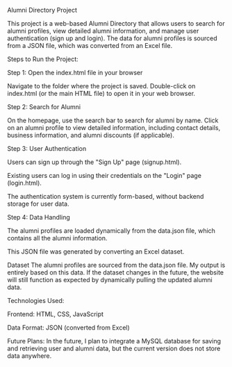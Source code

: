 Alumni Directory Project

This project is a web-based Alumni Directory that allows users to search for alumni profiles, view detailed alumni information, and manage user authentication (sign up and login). The data for alumni profiles is sourced from a JSON file, which was converted from an Excel file.

Steps to Run the Project:

Step 1: Open the index.html file in your browser

Navigate to the folder where the project is saved.
Double-click on index.html (or the main HTML file) to open it in your web browser.

Step 2: Search for Alumni

On the homepage, use the search bar to search for alumni by name.
Click on an alumni profile to view detailed information, including contact details, business information, and alumni discounts (if applicable).

Step 3: User Authentication

Users can sign up through the "Sign Up" page (signup.html).

Existing users can log in using their credentials on the "Login" page (login.html).

The authentication system is currently form-based, without backend storage for user data.

Step 4: Data Handling

The alumni profiles are loaded dynamically from the data.json file, which contains all the alumni information.

This JSON file was generated by converting an Excel dataset.

Dataset
The alumni profiles are sourced from the data.json file. My output is entirely based on this data. If the dataset changes in the future, the website will still function as expected by dynamically pulling the updated alumni data.

Technologies Used:

Frontend: HTML, CSS, JavaScript

Data Format: JSON (converted from Excel)

Future Plans:
In the future, I plan to integrate a MySQL database for saving and retrieving user and alumni data, but the current version does not store data anywhere.
